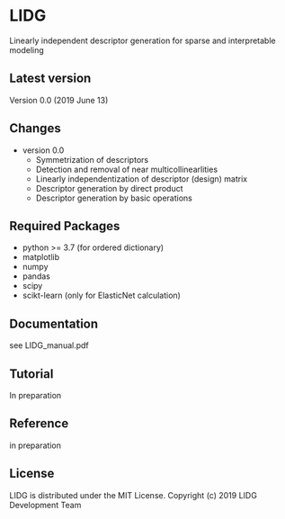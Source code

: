 # LIDG
Linearly independent descriptor generation for sparse and interpretable modeling

## Latest version
Version 0.0 (2019 June 13)

## Changes
* version 0.0
    - Symmetrization of descriptors
    - Detection and removal of near multicollinearlities 
    - Linearly independentization of descriptor (design) matrix
    - Descriptor generation by direct product 
    - Descriptor generation by basic operations

## Required Packages
- python >= 3.7 (for ordered dictionary)
- matplotlib
- numpy
- pandas
- scipy
- scikt-learn (only for ElasticNet calculation)

## Documentation
see LIDG_manual.pdf

## Tutorial
In preparation

## Reference
in preparation

## License
LIDG is distributed under the MIT License.
Copyright (c) 2019 LIDG Development Team

